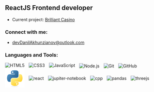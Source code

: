 
## ReactJS Frontend developer 

- Current project: [Brilliant Casino](https://github.com/n0sebleeded/client-brilliant-casino)

### Connect with me:
- devDanilAkhunzianov@outlook.com
    
### Languages and Tools:

<img alt="HTML5" width="64px" src="https://cdn.jsdelivr.net/gh/devicons/devicon/icons/html5/html5-original.svg" style="padding-right:10px;" />
<img alt="CSS3" width="64px" src="https://cdn.jsdelivr.net/gh/devicons/devicon/icons/css3/css3-original.svg" style="padding-right:10px;" />
<img alt="JavaScript" width="64px" src="https://cdn.jsdelivr.net/gh/devicons/devicon/icons/javascript/javascript-original.svg" style="padding-right:10px;" />
<img align="center" alt="Node.js" width="64px" src="https://cdn.jsdelivr.net/gh/devicons/devicon/icons/nodejs/nodejs-original.svg" style="padding-right:10px;" />
<img align="center" alt="Git" width="64px" src="https://cdn.jsdelivr.net/gh/devicons/devicon/icons/git/git-original.svg" style="padding-right:10px;" />
<img align="center" alt="GitHub" width="64px" src="https://user-images.githubusercontent.com/3369400/139447912-e0f43f33-6d9f-45f8-be46-2df5bbc91289.png" style="padding-right:10px;" />
<img align="center" src="https://raw.githubusercontent.com/devicons/devicon/master/icons/python/python-original.svg" alt="python" width="64" style="padding-right:10px;" />
<img align="center" src="https://upload.wikimedia.org/wikipedia/commons/a/a7/React-icon.svg" width="64" alt="react" style="padding-right: 10px">
<img align="center" src="https://upload.wikimedia.org/wikipedia/commons/3/38/Jupyter_logo.svg" width="64" alt="jupiter-notebook" style="padding-right: 10px">
<img align="center" src="https://upload.wikimedia.org/wikipedia/commons/1/18/ISO_C%2B%2B_Logo.svg" width="64" alt="cpp" style="padding-right: 10px">
<img align="center" src="https://upload.wikimedia.org/wikipedia/commons/2/22/Pandas_mark.svg" alt="pandas" width="64" style="padding-right: 10px">
<img align="center" src="https://upload.wikimedia.org/wikipedia/commons/3/3f/Three.js_Icon.svg" alt="threejs" width="64" style="padding-right: 10px">
<br />
<br />
